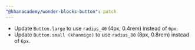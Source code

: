 ```yaml
---
"@khanacademy/wonder-blocks-button": patch
---
```


- Update `Button.large` to use `radius_40` (4px, 0.4rem) instead of `6px`.
- Update `Button.small (khanmigo)` to use `radius_80` (8px, 0.8rem) instead of `6px`.
